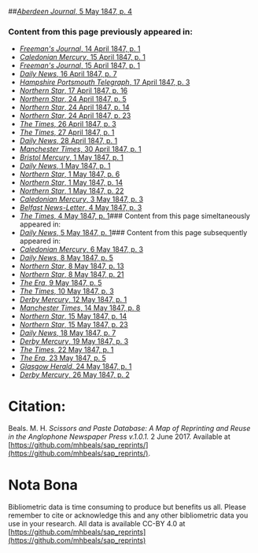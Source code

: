 ##[*Aberdeen Journal*, 5 May 1847, p. 4](https://mhbeals.github.io/sap_html/Aberdeen-Journal/Aberdeen-Journal-5-May-1847-p-4)

### Content from this page previously appeared in:
+ [*Freeman's Journal*, 14 April 1847, p. 1](https://mhbeals.github.io/sap_html/Freeman's-Journal/Freeman's-Journal-14-April-1847-p-1)
+ [*Caledonian Mercury*, 15 April 1847, p. 1](https://mhbeals.github.io/sap_html/Caledonian-Mercury/Caledonian-Mercury-15-April-1847-p-1)
+ [*Freeman's Journal*, 15 April 1847, p. 1](https://mhbeals.github.io/sap_html/Freeman's-Journal/Freeman's-Journal-15-April-1847-p-1)
+ [*Daily News*, 16 April 1847, p. 7](https://mhbeals.github.io/sap_html/Daily-News/Daily-News-16-April-1847-p-7)
+ [*Hampshire Portsmouth Telegraph*, 17 April 1847, p. 3](https://mhbeals.github.io/sap_html/Hampshire-Portsmouth-Telegraph/Hampshire-Portsmouth-Telegraph-17-April-1847-p-3)
+ [*Northern Star*, 17 April 1847, p. 16](https://mhbeals.github.io/sap_html/Northern-Star/Northern-Star-17-April-1847-p-16)
+ [*Northern Star*, 24 April 1847, p. 5](https://mhbeals.github.io/sap_html/Northern-Star/Northern-Star-24-April-1847-p-5)
+ [*Northern Star*, 24 April 1847, p. 14](https://mhbeals.github.io/sap_html/Northern-Star/Northern-Star-24-April-1847-p-14)
+ [*Northern Star*, 24 April 1847, p. 23](https://mhbeals.github.io/sap_html/Northern-Star/Northern-Star-24-April-1847-p-23)
+ [*The Times*, 26 April 1847, p. 3](https://mhbeals.github.io/sap_html/The-Times/The-Times-26-April-1847-p-3)
+ [*The Times*, 27 April 1847, p. 1](https://mhbeals.github.io/sap_html/The-Times/The-Times-27-April-1847-p-1)
+ [*Daily News*, 28 April 1847, p. 1](https://mhbeals.github.io/sap_html/Daily-News/Daily-News-28-April-1847-p-1)
+ [*Manchester Times*, 30 April 1847, p. 1](https://mhbeals.github.io/sap_html/Manchester-Times/Manchester-Times-30-April-1847-p-1)
+ [*Bristol Mercury*, 1 May 1847, p. 1](https://mhbeals.github.io/sap_html/Bristol-Mercury/Bristol-Mercury-1-May-1847-p-1)
+ [*Daily News*, 1 May 1847, p. 1](https://mhbeals.github.io/sap_html/Daily-News/Daily-News-1-May-1847-p-1)
+ [*Northern Star*, 1 May 1847, p. 6](https://mhbeals.github.io/sap_html/Northern-Star/Northern-Star-1-May-1847-p-6)
+ [*Northern Star*, 1 May 1847, p. 14](https://mhbeals.github.io/sap_html/Northern-Star/Northern-Star-1-May-1847-p-14)
+ [*Northern Star*, 1 May 1847, p. 22](https://mhbeals.github.io/sap_html/Northern-Star/Northern-Star-1-May-1847-p-22)
+ [*Caledonian Mercury*, 3 May 1847, p. 3](https://mhbeals.github.io/sap_html/Caledonian-Mercury/Caledonian-Mercury-3-May-1847-p-3)
+ [*Belfast News-Letter*, 4 May 1847, p. 3](https://mhbeals.github.io/sap_html/Belfast-News-Letter/Belfast-News-Letter-4-May-1847-p-3)
+ [*The Times*, 4 May 1847, p. 1](https://mhbeals.github.io/sap_html/The-Times/The-Times-4-May-1847-p-1)### Content from this page simeltaneously appeared in:
+ [*Daily News*, 5 May 1847, p. 1](https://mhbeals.github.io/sap_html/Daily-News/Daily-News-5-May-1847-p-1)### Content from this page subsequently appeared in:
+ [*Caledonian Mercury*, 6 May 1847, p. 3](https://mhbeals.github.io/sap_html/Caledonian-Mercury/Caledonian-Mercury-6-May-1847-p-3)
+ [*Daily News*, 8 May 1847, p. 5](https://mhbeals.github.io/sap_html/Daily-News/Daily-News-8-May-1847-p-5)
+ [*Northern Star*, 8 May 1847, p. 13](https://mhbeals.github.io/sap_html/Northern-Star/Northern-Star-8-May-1847-p-13)
+ [*Northern Star*, 8 May 1847, p. 21](https://mhbeals.github.io/sap_html/Northern-Star/Northern-Star-8-May-1847-p-21)
+ [*The Era*, 9 May 1847, p. 5](https://mhbeals.github.io/sap_html/The-Era/The-Era-9-May-1847-p-5)
+ [*The Times*, 10 May 1847, p. 3](https://mhbeals.github.io/sap_html/The-Times/The-Times-10-May-1847-p-3)
+ [*Derby Mercury*, 12 May 1847, p. 1](https://mhbeals.github.io/sap_html/Derby-Mercury/Derby-Mercury-12-May-1847-p-1)
+ [*Manchester Times*, 14 May 1847, p. 8](https://mhbeals.github.io/sap_html/Manchester-Times/Manchester-Times-14-May-1847-p-8)
+ [*Northern Star*, 15 May 1847, p. 14](https://mhbeals.github.io/sap_html/Northern-Star/Northern-Star-15-May-1847-p-14)
+ [*Northern Star*, 15 May 1847, p. 23](https://mhbeals.github.io/sap_html/Northern-Star/Northern-Star-15-May-1847-p-23)
+ [*Daily News*, 18 May 1847, p. 7](https://mhbeals.github.io/sap_html/Daily-News/Daily-News-18-May-1847-p-7)
+ [*Derby Mercury*, 19 May 1847, p. 3](https://mhbeals.github.io/sap_html/Derby-Mercury/Derby-Mercury-19-May-1847-p-3)
+ [*The Times*, 22 May 1847, p. 1](https://mhbeals.github.io/sap_html/The-Times/The-Times-22-May-1847-p-1)
+ [*The Era*, 23 May 1847, p. 5](https://mhbeals.github.io/sap_html/The-Era/The-Era-23-May-1847-p-5)
+ [*Glasgow Herald*, 24 May 1847, p. 1](https://mhbeals.github.io/sap_html/Glasgow-Herald/Glasgow-Herald-24-May-1847-p-1)
+ [*Derby Mercury*, 26 May 1847, p. 2](https://mhbeals.github.io/sap_html/Derby-Mercury/Derby-Mercury-26-May-1847-p-2)
                    
# Citation: 

Beals. M. H. *Scissors and Paste Database: A Map of Reprinting and Reuse in the Anglophone Newspaper Press v.1.0.1.* 2 June 2017. Available at [https://github.com/mhbeals/sap_reprints/](https://github.com/mhbeals/sap_reprints/). 
                    
# Nota Bona

Bibliometric data is time consuming to produce but benefits us all. Please remember to cite or acknowledge this and any other bibliometric data you use in your research. All data is available CC-BY 4.0 at [https://github.com/mhbeals/sap_reprints](https://github.com/mhbeals/sap_reprints)